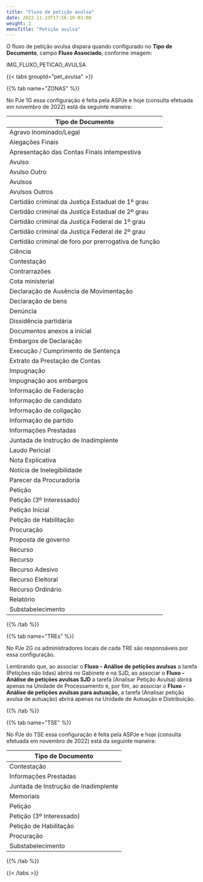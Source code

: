 ```yaml
---
title: "Fluxo de petição avulsa"
date: 2022-11-23T17:56:19-03:00
weight: 2
menuTitle: "Petição avulsa"
---
```


O fluxo de petição avulsa dispara quando configurado no **Tipo de Documento**, campo **Fluxo Associado**, conforme imagem:

IMG_FLUXO_PETICAO_AVULSA

{{< tabs groupId="pet_avulsa" >}}

{{% tab name="ZONAS" %}}

No PJe 1G essa configuração é feita pela ASPJe e hoje (consulta efetuada em novembro de 2022) está da seguinte maneira:

|Tipo de Documento|
|--------------------------|
|Agravo Inominado/Legal|
|Alegações Finais|
|Apresentação das Contas Finais intempestiva|
|Avulso|
|Avulso Outro|
|Avulsos|
|Avulsos Outros|
|Certidão criminal da Justiça Estadual de 1º grau|
|Certidão criminal da Justiça Estadual de 2º grau|
|Certidão criminal da Justiça Federal de 1º grau|
|Certidão criminal da Justiça Federal de 2º grau|
|Certidão criminal de foro por prerrogativa de função|
|Ciência|
|Contestação|
|Contrarrazões|
|Cota ministerial|
|Declaração de Ausência de Movimentação|
|Declaração de bens|
|Denúncia|
|Dissidência partidária|
|Documentos anexos a inicial|
|Embargos de Declaração|
|Execução / Cumprimento de Sentença|
|Extrato da Prestação de Contas|
|Impugnação|
|Impugnação aos embargos|
|Informação de Federação|
|Informação de candidato|
|Informação de coligação|
|Informação de partido|
|Informações Prestadas|
|Juntada de Instrução de Inadimplente|
|Laudo Pericial|
|Nota Explicativa|
|Notícia de Inelegibilidade|
|Parecer da Procuradoria|
|Petição|
|Petição (3º Interessado)|
|Petição Inicial|
|Petição de Habilitação|
|Procuração|
|Proposta de governo|
|Recurso|
|Recurso|
|Recurso Adesivo|
|Recurso Eleitoral|
|Recurso Ordinário|
|Relatório|
|Substabelecimento|


{{% /tab %}}

{{% tab name="TREs" %}}

No PJe 2G os administradores locais de cada TRE são responsáveis por essa configuração.

Lembrando que, ao associar o **Fluxo - Análise de petições avulsas** a tarefa (Petições não lidas) abrirá no Gabinete e na SJD, ao associar o **Fluxo - Análise de petições avulsas SJD** a tarefa (Analisar Petição Avulsa) abrirá apenas na Unidade de Processamento e, por fim, ao associar o **Fluxo - Análise de petições avulsas para autuação,** a tarefa (Analisar petição avulsa de autuação) abrirá apenas na Unidade de Autuação e Distribuição.

{{% /tab %}}

{{% tab name="TSE" %}}

No PJe do TSE essa configuração é feita pela ASPJe e hoje (consulta efetuada em novembro de 2022) está da seguinte maneira:

|Tipo de Documento|
|--------------------------|
|Contestação|
|Informações Prestadas|
|Juntada de Instrução de Inadimplente|
|Memoriais|
|Petição|
|Petição (3º Interessado)|
|Petição de Habilitação|
|Procuração|
|Substabelecimento|


{{% /tab %}}

{{< /tabs >}}
